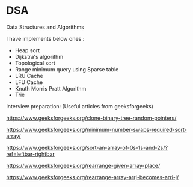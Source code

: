 # DSA
Data Structures and Algorithms 

I have implements below ones :

- Heap sort
- Dijkstra's algorithm
- Topological sort
- Range minimum query using Sparse table
- LRU Cache
- LFU Cache
- Knuth Morris Pratt Algorithm
- Trie




Interview preparation: (Useful articles from geeksforgeeks)

https://www.geeksforgeeks.org/clone-binary-tree-random-pointers/

https://www.geeksforgeeks.org/minimum-number-swaps-required-sort-array/

https://www.geeksforgeeks.org/sort-an-array-of-0s-1s-and-2s/?ref=leftbar-rightbar

https://www.geeksforgeeks.org/rearrange-given-array-place/

https://www.geeksforgeeks.org/rearrange-array-arrj-becomes-arri-j/
